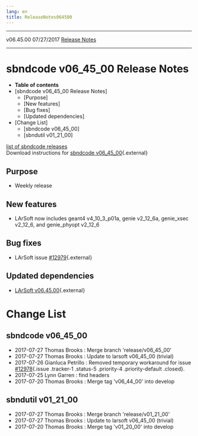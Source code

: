 ```yaml
---
lang: en
title: ReleaseNotes064500
---
```


  ----------- ------------ -- -- ------------------------------------------------------
  v06.45.00   07/27/2017         [Release Notes](ReleaseNotes064500.html)
  ----------- ------------ -- -- ------------------------------------------------------



sbndcode v06\_45\_00 Release Notes
======================================================================================

-   **Table of contents**
-   [sbndcode v06\_45\_00 Release
    Notes]
    -   [Purpose]
    -   [New features]
    -   [Bug fixes]
    -   [Updated dependencies]
-   [Change List]
    -   [sbndcode v06\_45\_00]
    -   [sbndutil v01\_21\_00]

[list of sbndcode
releases](List_of_SBND_code_releases.html)\
Download instructions for [sbndcode
v06\_45\_00](http://scisoft.fnal.gov/scisoft/bundles/sbnd/v06_45_00/sbndcode-v06_45_00.html){.external}



Purpose
----------------------------------

-   Weekly release



New features
--------------------------------------------

-   LArSoft now includes geant4 v4\_10\_3\_p01a, genie v2\_12\_6a,
    genie\_xsec v2\_12\_6, and genie\_phyopt v2\_12\_6



Bug fixes
--------------------------------------

-   LArSoft issue
    [\#12979](https://cdcvs.fnal.gov/redmine/issues/12979){.external}



Updated dependencies
------------------------------------------------------------

-   [LArSoft
    v06.45.00](https://cdcvs.fnal.gov/redmine/projects/larsoft/wiki/ReleaseNotes064500){.external}



Change List
==========================================



sbndcode v06\_45\_00
----------------------------------------------------------

-   2017-07-27 Thomas Brooks : Merge branch \'release/v06\_45\_00\'
-   2017-07-27 Thomas Brooks : Update to larsoft v06\_45\_00 (trivial)
-   2017-07-26 Gianluca Petrillo : Removed temporary workaround for
    issue
    [\#12978](/redmine/issues/12978 "Bug: GausHitFinder requires algorithm configuration even when it does not use it (Closed)"){.issue
    .tracker-1 .status-5 .priority-4 .priority-default .closed}.
-   2017-07-25 Lynn Garren : find headers
-   2017-07-20 Thomas Brooks : Merge tag \'v06\_44\_00\' into develop



sbndutil v01\_21\_00
----------------------------------------------------------

-   2017-07-27 Thomas Brooks : Merge branch \'release/v01\_21\_00\'
-   2017-07-27 Thomas Brooks : Update to larsoft v06\_45\_00 (trivial)
-   2017-07-20 Thomas Brooks : Merge tag \'v01\_20\_00\' into develop
